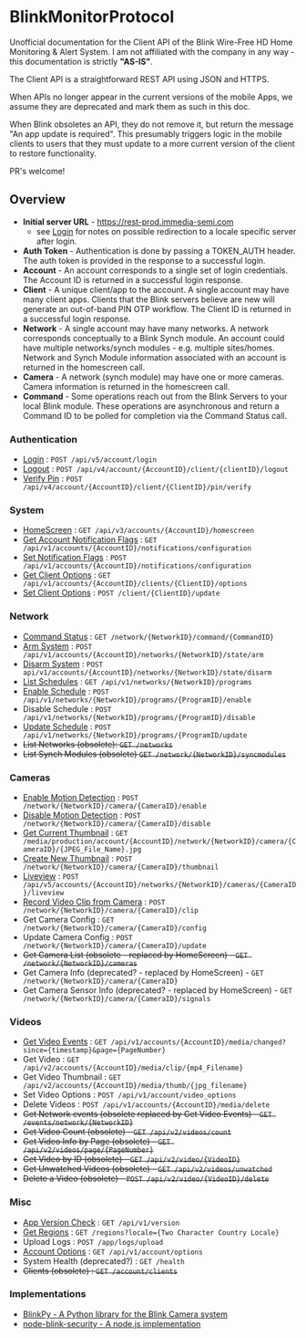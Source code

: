 # BlinkMonitorProtocol
Unofficial documentation for the Client API of the Blink Wire-Free HD Home Monitoring &amp; Alert System. I am not affiliated with the company in any way - this documentation is strictly **"AS-IS"**.

The Client API is a straightforward REST API using JSON and HTTPS.

When APIs no longer appear in the current versions of the mobile Apps, we assume they are deprecated and mark them as such in this doc.

When Blink obsoletes an API, they do not remove it, but return the message "An app update is required".  This presumably triggers logic in the mobile clients to users that they must update to a more current version of the client to restore functionality.

PR's welcome!


## Overview

* **Initial server URL** - https://rest-prod.immedia-semi.com
    * see [Login](auth/login.md) for notes on possible redirection to a locale specific server after login.
* **Auth Token** - Authentication is done by passing a TOKEN_AUTH header.  The auth token is provided in the response to a successful login.
* **Account** - An account corresponds to a single set of login credentials. The Account ID is returned in a successful login response.
* **Client** - A unique client/app to the account. A single account may have many client apps. Clients that the Blink servers believe are new will generate an out-of-band PIN OTP workflow.  The Client ID is returned in a successful login response.
* **Network** - A single account may have many networks. A network corresponds conceptually to a Blink Synch module. An account could have multiple networks/synch modules - e.g. multiple sites/homes. Network and Synch Module information associated with an account is returned in the homescreen call.
* **Camera** - A network (synch module) may have one or more cameras. Camera information is returned in the homescreen call.
* **Command** - Some operations reach out from the Blink Servers to your local Blink module.  These operations are asynchronous and return a Command ID to be polled for completion via the Command Status call.


### Authentication

* [Login](auth/login.md) : `POST /api/v5/account/login`
* [Logout](auth/logout.md) : `POST /api/v4/account/{AccountID}/client/{clientID}/logout`
* [Verify Pin](auth/verifyPin.md) : `POST /api/v4/account/{AccountID}/client/{ClientID}/pin/verify`


### System

* [HomeScreen](system/homescreen.md) : `GET /api/v3/accounts/{AccountID}/homescreen`
* [Get Account Notification Flags](system/getNotifications.md) : `GET /api/v1/accounts/{AccountID}/notifications/configuration`
* [Set Notification Flags](system.setNotifications.md) : `POST /api/v1/accounts/{AccountID}/notifications/configuration`
* [Get Client Options](system/options.md) : `GET /api/v1/accounts/{AccountID}/clients/{ClientID}/options`
* [Set Client Options](system/updateoptions.md) : `POST /client/{ClientID}/update`


### Network

* [Command Status](network/command.md) : `GET /network/{NetworkID}/command/{CommandID}`
* [Arm System](network/arm.md) : `POST /api/v1/accounts/{AccountID}/networks/{NetworkID}/state/arm`
* [Disarm System](network/disarm.md) : `POST api/v1/accounts/{AccountID}/networks/{NetworkID}/state/disarm`
* [List Schedules](network/listPrograms.md) : `GET /api/v1/networks/{NetworkID}/programs`
* [Enable Schedule](network/enableProgram.md) : `POST /api/v1/networks/{NetworkID}/programs/{ProgramID}/enable`
* Disable Schedule : `POST /api/v1/networks/{NetworkID}/programs/{ProgramID}/disable`
* [Update Schedule](network/updateProgram.md) : `POST /api/v1/networks/{NetworkID}/programs/{ProgramID/update`
* ~~List Networks (obsolete): `GET /networks`~~
* ~~List Synch Modules (obsolete) `GET /network/{NetworkID}/syncmodules`~~


### Cameras

* [Enable Motion Detection](camera/enable.md) : `POST /network/{NetworkID}/camera/{CameraID}/enable`
* [Disable Motion Detection](camera/disable.md) : `POST /network/{NetworkID}/camera/{CameraID}/disable`
* [Get Current Thumbnail](camera/getThumbnail.md) : `GET /media/production/account/{AccountID}/network/{NetworkID}/camera/{CameraID}/{JPEG_File_Name}.jpg`
* [Create New Thumbnail](camera/setThumbnail.md) : `POST /network/{NetworkID}/camera/{CameraID}/thumbnail`
* [Liveview](camera/liveview.md) : `POST /api/v5/accounts/{AccountID}/networks/{NetworkID}/cameras/{CameraID}/liveview`
* [Record Video Clip from Camera](camera/recordClip.md) : `POST /network/{NetworkID}/camera/{CameraID}/clip`
* Get Camera Config : `GET /network/{NetworkID}/camera/{CameraID}/config`
* Update Camera Config : `POST /network/{NetworkID}/camera/{CameraID}/update`
* ~~Get Camera List (obsolete - replaced by HomeScreen) - `GET /network/{NetworkID}/cameras`~~
* Get Camera Info (deprecated? - replaced by HomeScreen) - `GET /network/{NetworkID}/camera/{CameraID}`
* Get Camera Sensor Info (deprecated? - replaced by HomeScreen) - `GET /network/{NetworkID}/camera/{CameraID}/signals`


### Videos

* [Get Video Events](video/getVideoEvents.md) : `GET /api/v1/accounts/{AccountID}/media/changed?since={timestamp}&page={PageNumber}`
* Get Video : `GET /api/v2/accounts/{AccountID}/media/clip/{mp4_Filename}`
* Get Video Thumbnail : `GET /api/v2/accounts/{AccountID}/media/thumb/{jpg_filename}`
* Set Video Options : `POST /api/v1/account/video_options`
* Delete Videos : `POST /api/v1/accounts/{AccountID}/media/delete`
* ~~Get Network events (obsolete replaced by Get Video Events) - `GET /events/network/{NetworkID}`~~
* ~~Get Video Count (obsolete) - `GET /api/v2/videos/count`~~
* ~~Get Video Info by Page (obsolete) - `GET /api/v2/videos/page/{PageNumber}`~~
* ~~Get Video by ID (obsolete) - `GET /api/v2/video/{VideoID}`~~
* ~~Get Unwatched Videos (obsolete) - `GET /api/v2/videos/unwatched`~~
* ~~Delete a Video (obsolete) - `POST /api/v2/video/{VideoID}/delete`~~


### Misc

* [App Version Check](Misc/version.md) : `GET /api/v1/version`
* [Get Regions](Misc/regions.md) : `GET /regions?locale={Two Character Country Locale}`
* Upload Logs : `POST /app/logs/upload`
* [Account Options](Misc/accountOptions.md) : `GET /api/v1/account/options`
* System Health (deprecated?) :  `GET /health`
* ~~Clients (obsolete) : `GET /account/clients`~~


### Implementations

* [BlinkPy - A Python library for the Blink Camera system](https://github.com/fronzbot/blinkpy)
* [node-blink-security - A node.js implementation](https://github.com/madshall/node-blink-security)
